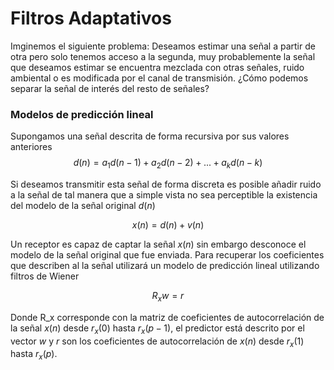 ﻿# Filtros Adaptativos
Imginemos el siguiente problema:
Deseamos estimar una señal a partir de otra pero solo tenemos acceso a la segunda, muy probablemente la señal que deseamos estimar se encuentra mezclada con otras señales, ruido ambiental o es modificada por el canal de transmisión. ¿Cómo podemos separar la señal de interés del resto de señales?

### Modelos de predicción lineal 
Supongamos una señal descrita de forma recursiva por sus valores anteriores 
$$ d(n) = a_1 d(n-1) + a_2 d(n-2)  + ... +a_k d(n-k) $$

Si deseamos transmitir esta señal de forma discreta es posible añadir ruido a la señal de tal manera que a simple vista no sea perceptible la existencia del modelo de la señal original $d(n)$

$$ x(n) = d(n) + v(n) $$

Un receptor es capaz de captar la señal $x(n)$ sin embargo desconoce el modelo de la señal original que fue enviada. Para recuperar los coeficientes que describen al la señal utilizará un modelo de predicción lineal utilizando filtros de Wiener

$$R_x w = r$$ 

Donde R_x corresponde con la matriz de coeficientes de autocorrelación de la señal $x(n)$ desde $r_x(0)$ hasta $r_x(p-1)$,  el predictor está descrito por el vector $w$ y $r$ son los coeficientes de autocorrelación  de $x(n)$  desde $r_x(1)$ hasta $r_x(p)$.


